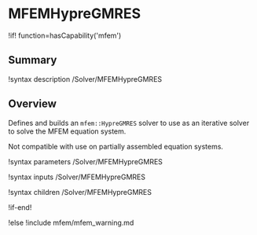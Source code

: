 # MFEMHypreGMRES

!if! function=hasCapability('mfem')

## Summary

!syntax description /Solver/MFEMHypreGMRES

## Overview

Defines and builds an `mfem::HypreGMRES` solver to use as an iterative solver to solve the MFEM
equation system.

Not compatible with use on partially assembled equation systems.

!syntax parameters /Solver/MFEMHypreGMRES

!syntax inputs /Solver/MFEMHypreGMRES

!syntax children /Solver/MFEMHypreGMRES

!if-end!

!else
!include mfem/mfem_warning.md
